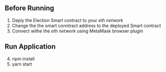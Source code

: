 ## Before Running

1. Deply the Election Smart contract to your _eth network_
2. Change the the smart conntract address to the deployed Smart contract
3. Connect withe the _eth network_ using MetaMask browser plugin

## Run Application

4. npm install
5. yarn start
